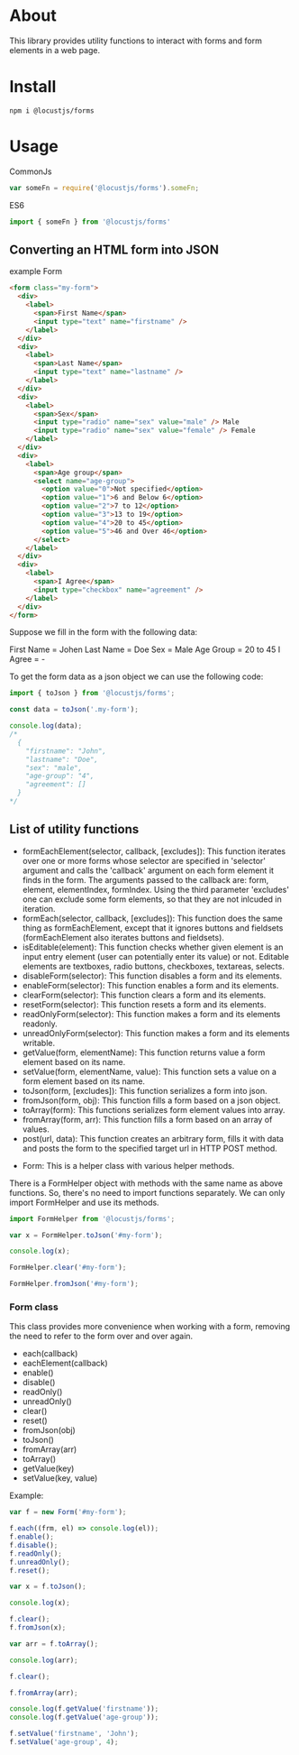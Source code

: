 # About
This library provides utility functions to interact with forms and form elements in a web page.

# Install
```
npm i @locustjs/forms
```

# Usage

CommonJs
```javascript
var someFn = require('@locustjs/forms').someFn;
```

ES6
```javascript
import { someFn } from '@locustjs/forms'
```

## Converting an HTML form into JSON
example
Form
```html
<form class="my-form">
  <div>
    <label>
      <span>First Name</span>
      <input type="text" name="firstname" />
    </label>
  </div>
  <div>
    <label>
      <span>Last Name</span>
      <input type="text" name="lastname" />
    </label>
  </div>
  <div>
    <label>
      <span>Sex</span>
      <input type="radio" name="sex" value="male" /> Male
      <input type="radio" name="sex" value="female" /> Female
    </label>
  </div>
  <div>
    <label>
      <span>Age group</span>
      <select name="age-group">
        <option value="0">Not specified</option>
        <option value="1">6 and Below 6</option>
        <option value="2">7 to 12</option>
        <option value="3">13 to 19</option>
        <option value="4">20 to 45</option>
        <option value="5">46 and Over 46</option>
      </select>
    </label>
  </div>
  <div>
    <label>
      <span>I Agree</span>
      <input type="checkbox" name="agreement" />
    </label>
  </div>
</form>
```

Suppose we fill in the form with the following data:

First Name = Johen
Last Name = Doe
Sex = Male
Age Group = 20 to 45
I Agree = -

To get the form data as a json object we can use the following code:

```javascript
import { toJson } from '@locustjs/forms';

const data = toJson('.my-form');

console.log(data);
/*
  {
    "firstname": "John",
    "lastname": "Doe",
    "sex": "male",
    "age-group": "4",
    "agreement": []
  }
*/
```
## List of utility functions
- formEachElement(selector, callback, [excludes]): This function iterates over one or more forms whose selector are specified in 'selector' argument and calls the 'callback' argument on each form element it finds in the form. The arguments passed to the callback are: form, element, elementIndex, formIndex. Using the third parameter 'excludes' one can exclude some form elements, so that they are not inlcuded in iteration.
-    formEach(selector, callback, [excludes]): This function does the same thing as formEachElement, except that it ignores buttons and fieldsets (formEachElement also iterates buttons and fieldsets).
-    isEditable(element): This function checks whether given element is an input entry element (user can potentially enter its value) or not. Editable elements are textboxes, radio buttons, checkboxes, textareas, selects.
-    disableForm(selector): This function disables a form and its elements.
-    enableForm(selector): This function enables a form and its elements.
-    clearForm(selector): This function clears a form and its elements.
-    resetForm(selector): This function resets a form and its elements.
-    readOnlyForm(selector): This function makes a form and its elements readonly.
-    unreadOnlyForm(selector): This function makes a form and its elements writable.
-   getValue(form, elementName): This function returns value a form element based on its name.
-    setValue(form, elementName, value): This function sets a value on a form element based on its name.
-    toJson(form, [excludes]): This function serializes a form into json.
-    fromJson(form, obj): This function fills a form based on a json object.
-    toArray(form): This functions serializes form element values into array.
-    fromArray(form, arr): This function fills a form based on an array of values.
-    post(url, data): This function creates an arbitrary form, fills it with data and posts the form to the specified target url in HTTP POST method.
*    Form: This is a helper class with various helper methods.

There is a FormHelper object with methods with the same name as above functions. So, there's no need to import functions separately. We can only import FormHelper and use its methods.

```javascript
import FormHelper from '@locustjs/forms';

var x = FormHelper.toJson('#my-form');

console.log(x);

FormHelper.clear('#my-form');

FormHelper.fromJson('#my-form');
```

### Form class
This class provides more convenience when working with a form, removing the need to refer to the form over and over again.

- each(callback)
- eachElement(callback)
- enable()
- disable()
- readOnly()
- unreadOnly()
- clear()
- reset()
- fromJson(obj)
- toJson()
- fromArray(arr)
- toArray()
- getValue(key)
- setValue(key, value)

Example:
```javascript
var f = new Form('#my-form');

f.each((frm, el) => console.log(el));
f.enable();
f.disable();
f.readOnly();
f.unreadOnly();
f.reset();

var x = f.toJson();

console.log(x);

f.clear();
f.fromJson(x);

var arr = f.toArray();

console.log(arr);

f.clear();

f.fromArray(arr);

console.log(f.getValue('firstname'));
console.log(f.getValue('age-group'));

f.setValue('firstname', 'John');
f.setValue('age-group', 4);
```
